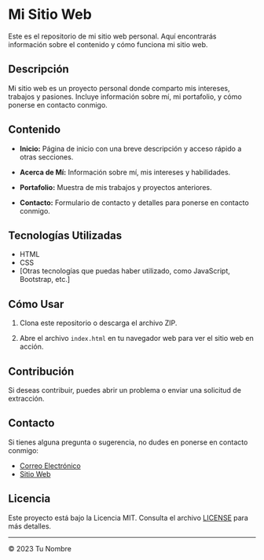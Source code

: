 # Mi Sitio Web

Este es el repositorio de mi sitio web personal. Aquí encontrarás información sobre el contenido y cómo funciona mi sitio web.

## Descripción

Mi sitio web es un proyecto personal donde comparto mis intereses, trabajos y pasiones. Incluye información sobre mí, mi portafolio, y cómo ponerse en contacto conmigo.

## Contenido

- **Inicio:** Página de inicio con una breve descripción y acceso rápido a otras secciones.

- **Acerca de Mí:** Información sobre mí, mis intereses y habilidades.

- **Portafolio:** Muestra de mis trabajos y proyectos anteriores.

- **Contacto:** Formulario de contacto y detalles para ponerse en contacto conmigo.

## Tecnologías Utilizadas

- HTML
- CSS
- [Otras tecnologías que puedas haber utilizado, como JavaScript, Bootstrap, etc.]

## Cómo Usar

1. Clona este repositorio o descarga el archivo ZIP.

2. Abre el archivo `index.html` en tu navegador web para ver el sitio web en acción.

## Contribución

Si deseas contribuir, puedes abrir un problema o enviar una solicitud de extracción.

## Contacto

Si tienes alguna pregunta o sugerencia, no dudes en ponerse en contacto conmigo:

- [Correo Electrónico](correo@tudominio.com)
- [Sitio Web](https://tusitio.com/contacto)

## Licencia

Este proyecto está bajo la Licencia MIT. Consulta el archivo [LICENSE](LICENSE) para más detalles.

---
© 2023 Tu Nombre
